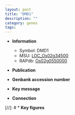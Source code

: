 ```yaml
---
layout: post
title: "DMD1"
description: ""
category: genes
tags: 
---
```


* **Information**  
    + Symbol: DMD1  
    + MSU: [LOC_Os02g34500](http://rice.uga.edu/cgi-bin/ORF_infopage.cgi?orf=LOC_Os02g34500)  
    + RAPdb: [Os02g0550000](http://rapdb.dna.affrc.go.jp/viewer/gbrowse_details/irgsp1?name=Os02g0550000)  

* **Publication**  

* **Genbank accession number**  

* **Key message**  

* **Connection**  

[//]: # * **Key figures**  


